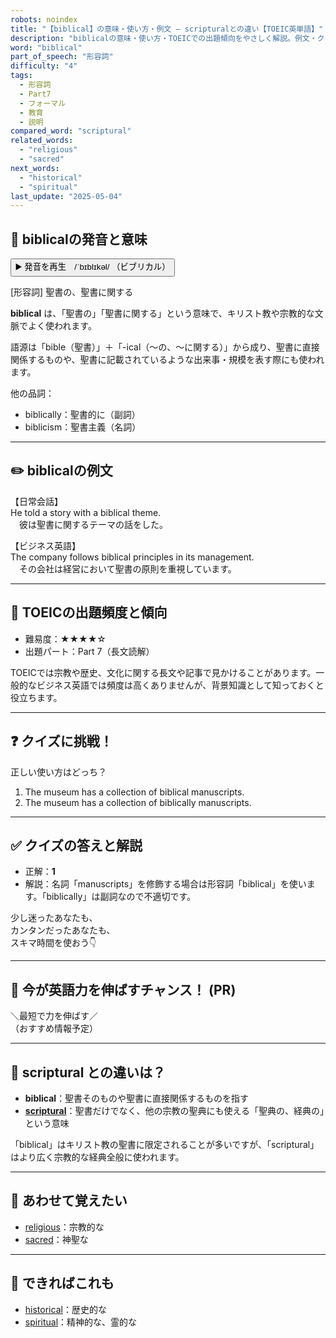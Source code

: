```yaml
---
robots: noindex
title: "【biblical】の意味・使い方・例文 ― scripturalとの違い【TOEIC英単語】"
description: "biblicalの意味・使い方・TOEICでの出題傾向をやさしく解説。例文・クイズ付きでscripturalとの違いもわかりやすく学べます。"
word: "biblical"
part_of_speech: "形容詞"
difficulty: "4"
tags:
  - 形容詞
  - Part7
  - フォーマル
  - 教育
  - 説明
compared_word: "scriptural"
related_words:
  - "religious"
  - "sacred"
next_words:
  - "historical"
  - "spiritual"
last_update: "2025-05-04"
---
```


## 🔰 biblicalの発音と意味

<button class="play-audio" onclick="playTTS('biblical')">
  <span class="play-audio-main">
    ▶️ 発音を再生　/ˈbɪblɪkəl/
  </span>
  <span class="play-audio-sub">
    （ビブリカル）
  </span>
</button>

[形容詞] 聖書の、聖書に関する

**biblical** は、「聖書の」「聖書に関する」という意味で、キリスト教や宗教的な文脈でよく使われます。

語源は「bible（聖書）」＋「-ical（～の、～に関する）」から成り、聖書に直接関係するものや、聖書に記載されているような出来事・規模を表す際にも使われます。

他の品詞：  
- biblically：聖書的に（副詞）
- biblicism：聖書主義（名詞）

---

## ✏️ biblicalの例文

【日常会話】  
He told a story with a biblical theme.  
　彼は聖書に関するテーマの話をした。

【ビジネス英語】  
The company follows biblical principles in its management.  
　その会社は経営において聖書の原則を重視しています。

---

## 🎯 TOEICの出題頻度と傾向

- 難易度：★★★★☆
- 出題パート：Part 7（長文読解）

TOEICでは宗教や歴史、文化に関する長文や記事で見かけることがあります。一般的なビジネス英語では頻度は高くありませんが、背景知識として知っておくと役立ちます。

---

## ❓ クイズに挑戦！

正しい使い方はどっち？

1. The museum has a collection of biblical manuscripts.  
2. The museum has a collection of biblically manuscripts.

---

## ✅ クイズの答えと解説

- 正解：**1**
- 解説：名詞「manuscripts」を修飾する場合は形容詞「biblical」を使います。「biblically」は副詞なので不適切です。

少し迷ったあなたも、  
カンタンだったあなたも、  
スキマ時間を使おう👇️

---

## 🚀 今が英語力を伸ばすチャンス！ (PR)

<div class="info-center">
＼最短で力を伸ばす／<br>  
（おすすめ情報予定）
</div>

---

## 🤔  scriptural との違いは？

- **biblical**：聖書そのものや聖書に直接関係するものを指す
- **[scriptural](/word/scriptural)**：聖書だけでなく、他の宗教の聖典にも使える「聖典の、経典の」という意味

「biblical」はキリスト教の聖書に限定されることが多いですが、「scriptural」はより広く宗教的な経典全般に使われます。

---

## 🧩 あわせて覚えたい

- [religious](/word/religious)：宗教的な
- [sacred](/word/sacred)：神聖な

---

## 📖 できればこれも

- [historical](/word/historical)：歴史的な
- [spiritual](/word/spiritual)：精神的な、霊的な

<!-- cvid: aid17_bid01 -->
